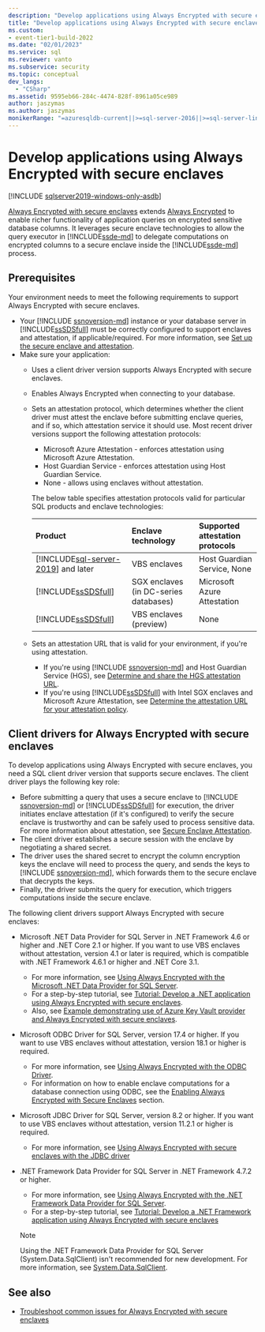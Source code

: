 ```yaml
---
description: "Develop applications using Always Encrypted with secure enclaves"
title: "Develop applications using Always Encrypted with secure enclaves | Microsoft Docs"
ms.custom:
- event-tier1-build-2022
ms.date: "02/01/2023"
ms.service: sql
ms.reviewer: vanto
ms.subservice: security
ms.topic: conceptual
dev_langs: 
  - "CSharp"
ms.assetid: 9595eb66-284c-4474-828f-8961a05ce989
author: jaszymas
ms.author: jaszymas
monikerRange: "=azuresqldb-current||>=sql-server-2016||>=sql-server-linux-2017||=azuresqldb-mi-current" 
---
```

# Develop applications using Always Encrypted with secure enclaves
[!INCLUDE [sqlserver2019-windows-only-asdb](../../../includes/applies-to-version/sqlserver2019-windows-only-asdb.md)]

[Always Encrypted with secure enclaves](always-encrypted-enclaves.md) extends [Always Encrypted](always-encrypted-database-engine.md) to enable richer functionality of application queries on encrypted sensitive database columns. It leverages secure enclave technologies to allow the query executor in [!INCLUDE[ssde-md](../../../includes/ssde-md.md)] to delegate computations on encrypted columns to a secure enclave inside the [!INCLUDE[ssde-md](../../../includes/ssde-md.md)] process.

## Prerequisites

Your environment needs to meet the following requirements to support Always Encrypted with secure enclaves.

- Your [!INCLUDE [ssnoversion-md](../../../includes/ssnoversion-md.md)] instance or your database server in [!INCLUDE[ssSDSfull](../../../includes/sssdsfull-md.md)] must be correctly configured to support enclaves and attestation, if applicable/required. For more information, see [Set up the secure enclave and attestation](configure-always-encrypted-enclaves.md#set-up-the-secure-enclave-and-attestation).
- Make sure your application:
  - Uses a client driver version supports Always Encrypted with secure enclaves.
  - Enables Always Encrypted when connecting to your database.
  - Sets an attestation protocol, which determines whether the client driver must attest the enclave before submitting enclave queries, and if so, which attestation service it should use. Most recent driver versions support the following attestation protocols:

    - Microsoft Azure Attestation - enforces attestation using Microsoft Azure Attestation.
    - Host Guardian Service - enforces attestation using Host Guardian Service.
    - None - allows using enclaves without attestation.

    The below table specifies attestation protocols valid for particular SQL products and enclave technologies:

    | Product | Enclave technology | Supported attestation protocols |
    |:---|:---|:---|
    | [!INCLUDE[sql-server-2019](../../../includes/sssql19-md.md)] and later | VBS enclaves | Host Guardian Service, None |
    | [!INCLUDE[ssSDSfull](../../../includes/sssdsfull-md.md)] | SGX enclaves (in DC-series databases) | Microsoft Azure Attestation |
    | [!INCLUDE[ssSDSfull](../../../includes/sssdsfull-md.md)] | VBS enclaves (preview)  | None |

  - Sets an attestation URL that is valid for your environment, if you're using attestation.

    - If you're using [!INCLUDE [ssnoversion-md](../../../includes/ssnoversion-md.md)] and Host Guardian Service (HGS), see [Determine and share the HGS attestation URL](always-encrypted-enclaves-host-guardian-service-deploy.md#step-6-determine-and-share-the-hgs-attestation-url).
    - If you're using [!INCLUDE[ssSDSfull](../../../includes/sssdsfull-md.md)] with Intel SGX enclaves and Microsoft Azure Attestation, see [Determine the attestation URL for your attestation policy](./always-encrypted-enclaves.md#secure-enclave-attestation).

## Client drivers for Always Encrypted with secure enclaves

To develop applications using Always Encrypted with secure enclaves, you need a SQL client driver version that supports secure enclaves. The client driver plays the following key role:

- Before submitting a query that uses a secure enclave to [!INCLUDE [ssnoversion-md](../../../includes/ssnoversion-md.md)] or [!INCLUDE[ssSDSfull](../../../includes/sssdsfull-md.md)] for execution, the driver initiates enclave attestation (if it's configured) to verify the secure enclave is trustworthy and can be safely used to process sensitive data. For more information about attestation, see [Secure Enclave Attestation](always-encrypted-enclaves.md#secure-enclave-attestation).
- The client driver establishes a secure session with the enclave by negotiating a shared secret.
- The driver uses the shared secret to encrypt the column encryption keys the enclave will need to process the query, and sends the keys to [!INCLUDE [ssnoversion-md](../../../includes/ssnoversion-md.md)], which forwards them to the secure enclave that decrypts the keys.
- Finally, the driver submits the query for execution, which triggers computations inside the secure enclave.

The following client drivers support Always Encrypted with secure enclaves:

- Microsoft .NET Data Provider for SQL Server in .NET Framework 4.6 or higher and .NET Core 2.1 or higher. If you want to use VBS enclaves without attestation, version 4.1 or later is required, which is compatible with .NET Framework 4.6.1 or higher and .NET Core 3.1.
  - For more information, see [Using Always Encrypted with the Microsoft .NET Data Provider for SQL Server](../../../connect/ado-net/sql/sqlclient-support-always-encrypted.md).
  - For a step-by-step tutorial, see [Tutorial: Develop a .NET application using Always Encrypted with secure enclaves](../../../connect/ado-net/sql/tutorial-always-encrypted-enclaves-develop-net-apps.md).
  - Also, see [Example demonstrating use of Azure Key Vault provider and Always Encrypted with secure enclaves](../../../connect/ado-net/sql/azure-key-vault-enclave-example.md).
- Microsoft ODBC Driver for SQL Server, version 17.4 or higher. If you want to use VBS enclaves without attestation, version 18.1 or higher is required.
  - For more information, see [Using Always Encrypted with the ODBC Driver](../../../connect/odbc/using-always-encrypted-with-the-odbc-driver.md).
  - For information on how to enable enclave computations for a database connection using ODBC, see the [Enabling Always Encrypted with Secure Enclaves](../../../connect/odbc/using-always-encrypted-with-the-odbc-driver.md#enabling-always-encrypted-with-secure-enclaves) section.
- Microsoft JDBC Driver for SQL Server, version 8.2 or higher. If you want to use VBS enclaves without attestation, version 11.2.1 or higher is required.
  - For more information, see [Using Always Encrypted with secure enclaves with the JDBC driver](../../../connect/jdbc/using-always-encrypted-with-secure-enclaves-with-the-jdbc-driver.md)
- .NET Framework Data Provider for SQL Server in .NET Framework 4.7.2 or higher.
  - For more information, see [Using Always Encrypted with the .NET Framework Data Provider for SQL Server](../../../relational-databases/security/encryption/develop-using-always-encrypted-with-net-framework-data-provider.md).
  - For a step-by-step tutorial, see [Tutorial: Develop a .NET Framework application using Always Encrypted with secure enclaves](../tutorial-always-encrypted-enclaves-develop-net-framework-apps.md)

  > [!NOTE]
  > Using the .NET Framework Data Provider for SQL Server (System.Data.SqlClient) isn't recommended for new development. For more information, see [System.Data.SqlClient](../../../connect/connect-history.md#systemdatasqlclient).

## See also

- [Troubleshoot common issues for Always Encrypted with secure enclaves](always-encrypted-enclaves-troubleshooting.md)
